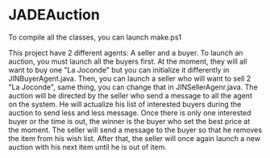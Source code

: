 # JADEAuction

To compile all the classes, you can launch make.ps1

This project have 2 different agents: A seller and a buyer.
To launch an auction, you must launch all the buyers first.
At the moment, they will all want to buy one "La Joconde" but you can initialize it differently in JINBuyerAgent.java.
Then, you can launch a seller who will want to sell 2 "La Joconde", same thing, you can change that in JINSellerAgenr.java.
The auction will be directed by the seller who send a message to all the agent on the system.
He will actualize his list of interested buyers during the auction to send less and less message.
Once there is only one interested buyer or the time is out, the winner is the buyer who set the best price at the moment.
The seller will send a message to the buyer so that he removes the item from his wish list.
After that, the seller will once again launch a new auction with his next item until he is out of item.
